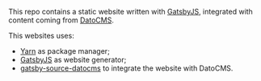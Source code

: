 This repo contains a static website written with [GatsbyJS](https://www.gatsbyjs.org/), integrated with content coming from [DatoCMS](https://www.datocms.com).

This websites uses:

- [Yarn](https://yarnpkg.com/) as package manager;
- [GatsbyJS](https://github.com/gatsbyjs/gatsby) as website generator;
- [gatsby-source-datocms](https://github.com/datocms/gatsby-source-datocms) to integrate the website with DatoCMS.
